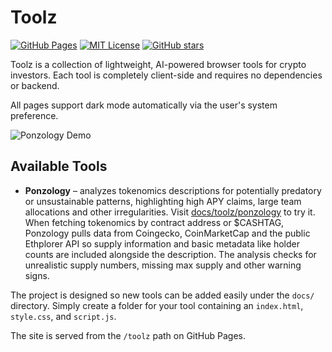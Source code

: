 # Toolz

[![GitHub Pages](https://img.shields.io/github/deployments/BenGothard/Toolz/github-pages?label=deploy)](https://github.com/BenGothard/Toolz/actions/workflows/pages.yml)
[![MIT License](https://img.shields.io/github/license/BenGothard/Toolz)](LICENSE)
[![GitHub stars](https://img.shields.io/github/stars/BenGothard/Toolz?style=social)](https://github.com/BenGothard/Toolz/stargazers)

Toolz is a collection of lightweight, AI-powered browser tools for crypto investors. Each tool is completely client-side and requires no dependencies or backend.

All pages support dark mode automatically via the user's system preference.

![Ponzology Demo](docs/toolz/ponzology/demo.gif)

## Available Tools

- **Ponzology** – analyzes tokenomics descriptions for potentially predatory or unsustainable patterns, highlighting high APY claims, large team allocations and other irregularities. Visit [docs/toolz/ponzology](docs/toolz/ponzology/) to try it. When fetching tokenomics by contract address or $CASHTAG, Ponzology pulls data from Coingecko, CoinMarketCap and the public Ethplorer API so supply information and basic metadata like holder counts are included alongside the description. The analysis checks for unrealistic supply numbers, missing max supply and other warning signs.

The project is designed so new tools can be added easily under the `docs/` directory. Simply create a folder for your tool containing an `index.html`, `style.css`, and `script.js`.

The site is served from the `/toolz` path on GitHub Pages.
